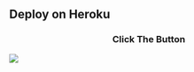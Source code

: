 ## Deploy on Heroku
<h3 align="center">Click The Button</h3>
<a href="https://dashboard.heroku.com/new-app?template=https://github.com/ayrizz/Nay"><img src="https://www.herokucdn.com/deploy/button.svg"></a>
</div>
